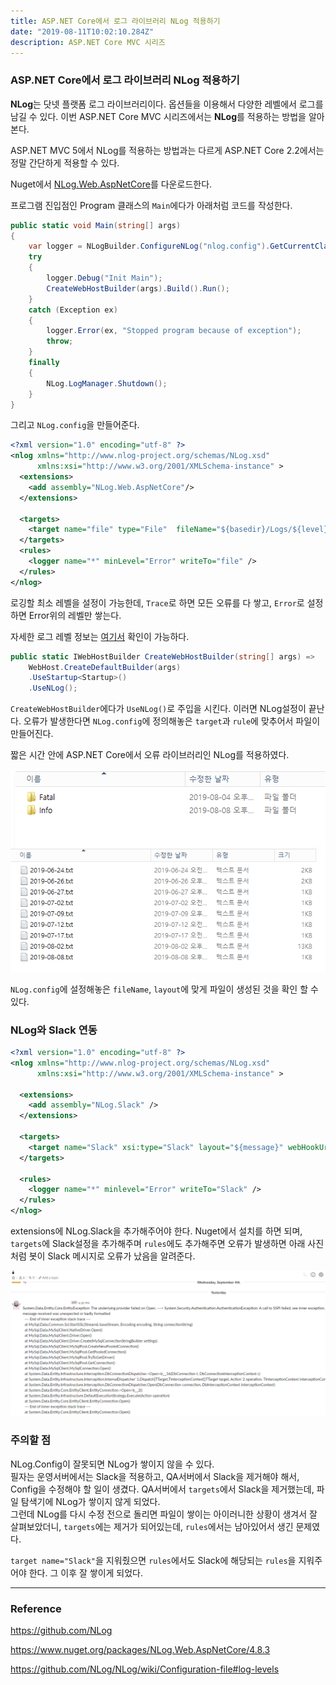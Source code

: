 ```yaml
---
title: ASP.NET Core에서 로그 라이브러리 NLog 적용하기
date: "2019-08-11T10:02:10.284Z"
description: ASP.NET Core MVC 시리즈
---
```


### ASP.NET Core에서 로그 라이브러리 NLog 적용하기

**NLog**는 닷넷 플랫폼 로그 라이브러리이다. 옵션들을 이용해서 다양한 레벨에서 로그를 남길 수 있다. 이번 ASP.NET Core MVC 시리즈에서는 **NLog**를 적용하는 방법을 알아본다.

ASP.NET MVC 5에서 NLog를 적용하는 방법과는 다르게 ASP.NET Core 2.2에서는 정말 간단하게 적용할 수 있다.

Nuget에서 [NLog.Web.AspNetCore](https://www.nuget.org/packages/NLog.Web.AspNetCore/4.8.3)를 다운로드한다.

프로그램 진입점인 Program 클래스의 `Main`에다가 아래처럼 코드를 작성한다.

```csharp
public static void Main(string[] args)
{
    var logger = NLogBuilder.ConfigureNLog("nlog.config").GetCurrentClassLogger();
    try
    {
        logger.Debug("Init Main");
        CreateWebHostBuilder(args).Build().Run();
    }
    catch (Exception ex)
    {
        logger.Error(ex, "Stopped program because of exception");
        throw;
    }
    finally
    {
        NLog.LogManager.Shutdown();
    }
}
```

그리고 `NLog.config`을 만들어준다.

```xml
<?xml version="1.0" encoding="utf-8" ?>
<nlog xmlns="http://www.nlog-project.org/schemas/NLog.xsd"
      xmlns:xsi="http://www.w3.org/2001/XMLSchema-instance" >
  <extensions>
    <add assembly="NLog.Web.AspNetCore"/>
  </extensions>

  <targets>
    <target name="file" type="File"  fileName="${basedir}/Logs/${level}/${shortdate}.txt" layout="${longdate}|${event-properties:item=EventId_Id}|${uppercase:${level}}|${logger}|${message} ${exception:format=tostring}" />
  </targets>
  <rules>
    <logger name="*" minLevel="Error" writeTo="file" />
  </rules>
</nlog>
```

로깅할 최소 레벨을 설정이 가능한데, `Trace`로 하면 모든 오류를 다 쌓고, `Error`로 설정하면 Error위의 레벨만 쌓는다.

자세한 로그 레벨 정보는 [여기서](https://github.com/NLog/NLog/wiki/Configuration-file#log-levels) 확인이 가능하다.

```csharp
public static IWebHostBuilder CreateWebHostBuilder(string[] args) =>
    WebHost.CreateDefaultBuilder(args)
    .UseStartup<Startup>()
    .UseNLog();
```

`CreateWebHostBuilder`에다가 `UseNLog()`로 주입을 시킨다.
이러면 NLog설정이 끝난다. 오류가 발생한다면 `NLog.config`에 정의해놓은 `target`과 `rule`에 맞추어서 파일이 만들어진다.

짧은 시간 안에 ASP.NET Core에서 오류 라이브러리인 NLog를 적용하였다.

![nlog2](./nlog2.png)
![nlog1](./nlog1.png)

`NLog.config`에 설정해놓은 `fileName`, `layout`에 맞게 파일이 생성된 것을 확인 할 수 있다.

### NLog와 Slack 연동

```xml
<?xml version="1.0" encoding="utf-8" ?>
<nlog xmlns="http://www.nlog-project.org/schemas/NLog.xsd"
      xmlns:xsi="http://www.w3.org/2001/XMLSchema-instance" >
  
  <extensions>
    <add assembly="NLog.Slack" />
  </extensions>
  
  <targets>
    <target name="Slack" xsi:type="Slack" layout="${message}" webHookUrl="" channel="#ft_batch_error" username="ft_batch_bot" compact="false" icon=":ghost:" />
  </targets>
  
  <rules>
    <logger name="*" minlevel="Error" writeTo="Slack" />
  </rules>
</nlog>
```

extensions에 NLog.Slack을 추가해주어야 한다. Nuget에서 설치를 하면 되며, `targets`에 Slack설정을 추가해주며 `rules`에도 추가해주면 오류가 발생하면 아래 사진처럼 봇이 Slack 메시지로 오류가 났음을 알려준다.

![log-slack](./log-slack.png)

### 주의할 점

NLog.Config이 잘못되면 NLog가 쌓이지 않을 수 있다.\
필자는 운영서버에서는 Slack을 적용하고, QA서버에서 Slack을 제거해야 해서, Config을 수정해야 할 일이 생겼다. QA서버에서 `targets`에서 Slack을 제거했는데, 파일 탐색기에 NLog가 쌓이지 않게 되었다.\
그런데 NLog를 다시 수정 전으로 돌리면 파일이 쌓이는 아이러니한 상황이 생겨서 잘 살펴보았더니, `targets`에는 제거가 되어있는데, `rules`에서는 남아있어서 생긴 문제였다.

`target name="Slack"`을 지워줬으면 `rules`에서도 Slack에 해당되는 `rules`을 지워주어야 한다.
그 이후 잘 쌓이게 되었다.

---
### Reference

https://github.com/NLog

https://www.nuget.org/packages/NLog.Web.AspNetCore/4.8.3

https://github.com/NLog/NLog/wiki/Configuration-file#log-levels